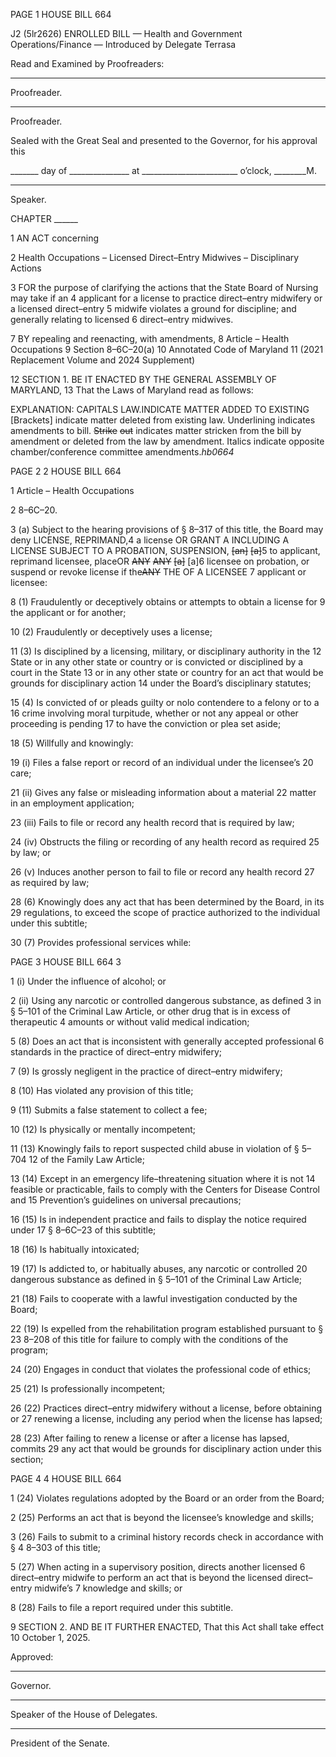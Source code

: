 PAGE 1
HOUSE BILL 664

J2 (5lr2626)
ENROLLED BILL
— Health and Government Operations/Finance —
Introduced by Delegate Terrasa

Read and Examined by Proofreaders:

_______________________________________________
Proofreader.
_______________________________________________
Proofreader.

Sealed with the Great Seal and presented to the Governor, for his approval this

_______ day of _______________ at ________________________ o’clock, ________M.

______________________________________________
Speaker.

CHAPTER ______

1 AN ACT concerning

2 Health Occupations – Licensed Direct–Entry Midwives – Disciplinary Actions

3 FOR the purpose of clarifying the actions that the State Board of Nursing may take if an
4 applicant for a license to practice direct–entry midwifery or a licensed direct–entry
5 midwife violates a ground for discipline; and generally relating to licensed
6 direct–entry midwives.

7 BY repealing and reenacting, with amendments,
8 Article – Health Occupations
9 Section 8–6C–20(a)
10 Annotated Code of Maryland
11 (2021 Replacement Volume and 2024 Supplement)

12 SECTION 1. BE IT ENACTED BY THE GENERAL ASSEMBLY OF MARYLAND,
13 That the Laws of Maryland read as follows:

EXPLANATION: CAPITALS LAW.INDICATE MATTER ADDED TO EXISTING
[Brackets] indicate matter deleted from existing law.
Underlining indicates amendments to bill.
~~Strike~~ ~~out~~ indicates matter stricken from the bill by amendment or deleted from the law by
amendment.
Italics indicate opposite chamber/conference committee amendments.*hb0664*

PAGE 2
2 HOUSE BILL 664

1 Article – Health Occupations

2 8–6C–20.

3 (a) Subject to the hearing provisions of § 8–317 of this title, the Board may deny
LICENSE, REPRIMAND,4 a license OR GRANT A INCLUDING A LICENSE SUBJECT TO A
PROBATION, SUSPENSION, ~~[an]~~ ~~[a]~~5 to applicant, reprimand licensee, placeOR ~~ANY~~ ~~ANY~~
~~[a]~~ [a]6 licensee on probation, or suspend or revoke license if the~~ANY~~ THE OF A LICENSEE
7 applicant or licensee:

8 (1) Fraudulently or deceptively obtains or attempts to obtain a license for
9 the applicant or for another;

10 (2) Fraudulently or deceptively uses a license;

11 (3) Is disciplined by a licensing, military, or disciplinary authority in the
12 State or in any other state or country or is convicted or disciplined by a court in the State
13 or in any other state or country for an act that would be grounds for disciplinary action
14 under the Board’s disciplinary statutes;

15 (4) Is convicted of or pleads guilty or nolo contendere to a felony or to a
16 crime involving moral turpitude, whether or not any appeal or other proceeding is pending
17 to have the conviction or plea set aside;

18 (5) Willfully and knowingly:

19 (i) Files a false report or record of an individual under the licensee’s
20 care;

21 (ii) Gives any false or misleading information about a material
22 matter in an employment application;

23 (iii) Fails to file or record any health record that is required by law;

24 (iv) Obstructs the filing or recording of any health record as required
25 by law; or

26 (v) Induces another person to fail to file or record any health record
27 as required by law;

28 (6) Knowingly does any act that has been determined by the Board, in its
29 regulations, to exceed the scope of practice authorized to the individual under this subtitle;

30 (7) Provides professional services while:

PAGE 3
HOUSE BILL 664 3

1 (i) Under the influence of alcohol; or

2 (ii) Using any narcotic or controlled dangerous substance, as defined
3 in § 5–101 of the Criminal Law Article, or other drug that is in excess of therapeutic
4 amounts or without valid medical indication;

5 (8) Does an act that is inconsistent with generally accepted professional
6 standards in the practice of direct–entry midwifery;

7 (9) Is grossly negligent in the practice of direct–entry midwifery;

8 (10) Has violated any provision of this title;

9 (11) Submits a false statement to collect a fee;

10 (12) Is physically or mentally incompetent;

11 (13) Knowingly fails to report suspected child abuse in violation of § 5–704
12 of the Family Law Article;

13 (14) Except in an emergency life–threatening situation where it is not
14 feasible or practicable, fails to comply with the Centers for Disease Control and
15 Prevention’s guidelines on universal precautions;

16 (15) Is in independent practice and fails to display the notice required under
17 § 8–6C–23 of this subtitle;

18 (16) Is habitually intoxicated;

19 (17) Is addicted to, or habitually abuses, any narcotic or controlled
20 dangerous substance as defined in § 5–101 of the Criminal Law Article;

21 (18) Fails to cooperate with a lawful investigation conducted by the Board;

22 (19) Is expelled from the rehabilitation program established pursuant to §
23 8–208 of this title for failure to comply with the conditions of the program;

24 (20) Engages in conduct that violates the professional code of ethics;

25 (21) Is professionally incompetent;

26 (22) Practices direct–entry midwifery without a license, before obtaining or
27 renewing a license, including any period when the license has lapsed;

28 (23) After failing to renew a license or after a license has lapsed, commits
29 any act that would be grounds for disciplinary action under this section;

PAGE 4
4 HOUSE BILL 664

1 (24) Violates regulations adopted by the Board or an order from the Board;

2 (25) Performs an act that is beyond the licensee’s knowledge and skills;

3 (26) Fails to submit to a criminal history records check in accordance with §
4 8–303 of this title;

5 (27) When acting in a supervisory position, directs another licensed
6 direct–entry midwife to perform an act that is beyond the licensed direct–entry midwife’s
7 knowledge and skills; or

8 (28) Fails to file a report required under this subtitle.

9 SECTION 2. AND BE IT FURTHER ENACTED, That this Act shall take effect
10 October 1, 2025.

Approved:

________________________________________________________________________________
Governor.

________________________________________________________________________________
Speaker of the House of Delegates.

________________________________________________________________________________
President of the Senate.